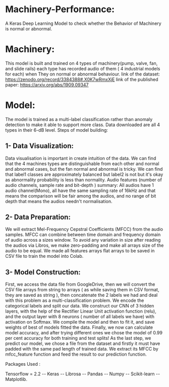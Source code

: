 # Machinery-Performance:

A Keras Deep Learning Model to check whether the Behavior of Machinery is normal or abnormal.

# Machinery:

This model is built and trained on 4 types of machinery(pump, valve, fan, and slide rails) each type has recorded audio of them ( 4 industrial models for each) when They on normal or abnormal behaviour. link of the dataset: https://zenodo.org/record/3384388#.X0K7wRmxXjE link of the published paper: https://arxiv.org/abs/1909.09347

# Model:

The model is trained as a multi-label classification rather than anomaly detection to make it able to support more class. Data downloaded are all 4 types in their 6-dB level. Steps of model building:

## 1- Data Visualization:

Data visualisation is important in create intuition of the data. We can find that the 4 machines types are distinguishable from each other and normal and abnormal cases, but the fan normal and abnormal is tricky. We can find that label1 classes are approximately balanced but label2 is not but it's okay as abnormality probability is less than normality. Audio features (number of audio channels, sample rate and bit-depth ) summary: All audios have 1 audio channel(Mono), all have the same sampling rate of 16kHz and that means the comparison will be fair among the audios, and no range of bit depth that means the audios needn't normalisation.

## 2- Data Preparation:

We will extract Mel-Frequency Cepstral Coefficients (MFCC) from the audio samples. MFCC can combine between time domain and frequency domain of audio across a sizes window. To avoid any variation in size after reading the audios via Libros, we make zero-padding and make all arrays size of the audio to be equal. We made all features arrays flat arrays to be saved in CSV file to train the model into Colab.

## 3- Model Construction:

First, we access the data file from GoogleDrive, then we will convert the CSV file arrays from string to arrays ( as while saving them in CSV format, they are saved as string ), then concatenate the 2 labels we had and deal with this problem as a multi-classification problem. We encode the categorical labels and split our data. We construct our CNN of 3 hidden layers, with the help of the Rectifier Linear Unit activation function (relu), and the output layer with 8 neurons ( number of all labels we have) with activation on Softmax. We compile the model and then to fit it, and save weights of best of models fitted the data. Finally, we now can calculate model accuracy, and after trying different ones we chose the model of 0.99 per cent accuracy for both training and test splits! As the last step, we predict our model, we chose a file from the dataset and firstly it must have padded with the same pad length of trained data. We extract its MFCC by mfcc_feature function and feed the result to our prediction function.

Packages Used :

Tensorflow = 2.2 -- Keras -- Librosa -- Pandas -- Numpy -- Scikit-learn -- Matplotlib.
